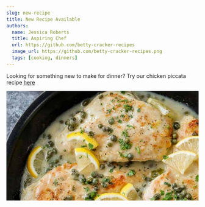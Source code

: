 ```yaml
---
slug: new-recipe
title: New Recipe Available
authors:
  name: Jessica Roberts
  title: Aspiring Chef
  url: https://github.com/betty-cracker-recipes
  image_url: https://github.com/betty-cracker-recipes.png
  tags: [cooking, dinners]
---
```


Looking for something new to make for dinner? Try our chicken piccata recipe [here](https://betty-cracker-recipes.github.io/BC-Recipes/docs/dinner-bar/chicken-piccata/)

<!-- will need to update above link once deployed & change image -->

![Chicken Piccata](./Picture2.png)

